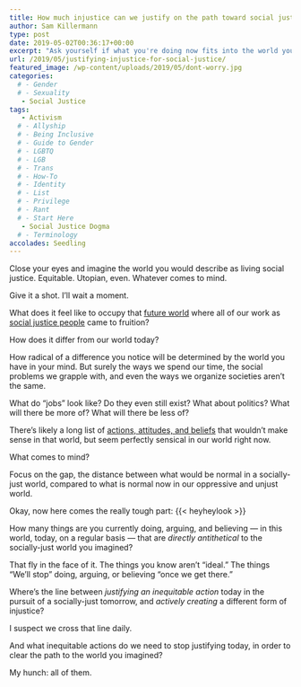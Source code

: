 ```yaml
---
title: How much injustice can we justify on the path toward social justice?
author: Sam Killermann
type: post
date: 2019-05-02T00:36:17+00:00
excerpt: "Ask yourself if what you're doing now fits into the world you're trying to create"
url: /2019/05/justifying-injustice-for-social-justice/
featured_image: /wp-content/uploads/2019/05/dont-worry.jpg
categories: 
  # - Gender
  # - Sexuality
   - Social Justice
tags:
   - Activism
  # - Allyship
  # - Being Inclusive
  # - Guide to Gender
  # - LGBTQ
  # - LGB
  # - Trans
  # - How-To
  # - Identity
  # - List
  # - Privilege
  # - Rant
  # - Start Here
   - Social Justice Dogma
  # - Terminology
accolades: Seedling
---
```

Close your eyes and imagine the world you would describe as living social justice. Equitable. Utopian, even. Whatever comes to mind.

Give it a shot. I’ll wait a moment.

What does it feel like to occupy that [future world][1] where all of our work as [social justice people][2] came to fruition?

How does it differ from our world today?

How radical of a difference you notice will be determined by the world you have in your mind. But surely the ways we spend our time, the social problems we grapple with, and even the ways we organize societies aren&#8217;t the same.

What do “jobs” look like? Do they even still exist? What about politics? What will there be more of? What will there be less of?

There&#8217;s likely a long list of [actions, attitudes, and beliefs][3] that wouldn’t make sense in that world, but seem perfectly sensical in our world right now.

What comes to mind?

Focus on the gap, the distance between what would be normal in a socially-just world, compared to what is normal now in our oppressive and unjust world.

Okay, now here comes the really tough part: <!--more-->{{< heyheylook >}}

How many things are you currently doing, arguing, and believing — in this world, today, on a regular basis — that are _directly antithetical_ to the socially-just world you imagined?

That fly in the face of it. The things you know aren’t “ideal.” The things “We&#8217;ll stop&#8221; doing, arguing, or believing &#8220;once we get there.”

Where’s the line between _justifying an inequitable action_ today in the pursuit of a socially-just tomorrow, and _actively creating_ a different form of injustice?

I suspect we cross that line daily.

And what inequitable actions do we need to stop justifying today, in order to clear the path to the world you imagined?

My hunch: all of them.

 [1]: /2019/03/the-two-worlds-dilemma/
 [2]: /2018/03/taxonomy-social-justice-people/
 [3]: /2019/01/introducing-the-social-justice-compass/